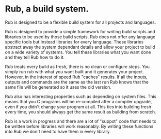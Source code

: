 # Rub, a build system.

Rub is designed to be a flexible build system for all projects and languages.

Rub is designed to provide a simple framework for writing build scripts and
libraries to be used by those build scripts.  Rub does not offer any language
specific tools but instead libraries for every language.  These libraries
abstract away the system dependant details and allow your project to build on
a wide variety of systems.  You tell these libraries what you want done and they
tell Rub how to do it.

Rub treats every build as fresh, there is no clean or configure steps.  You
simply run rub with what you want built and it generates your project.  However,
in the interest of speed Rub "caches" results.  If all the inputs, outputs and
commands are the same as the last run Rub knows that the same file will be
generated so it uses the old version.

Rub also has interesting properties such as depending on system files.  This
means that you C programs will be re-compiled after a compiler upgrade, even if
you didn't change your program at all.  This ties into building fresh every
time, you should always get the same result as building from scratch.

Rub is a work in progress and there are a lot of "suppot" code that needs to be
written before libraries will work reasonably.  By writing these functions into
Rub we don't need to have them in every library.
